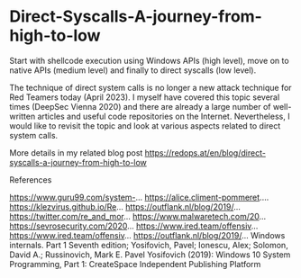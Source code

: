 # Direct-Syscalls-A-journey-from-high-to-low
Start with shellcode execution using Windows APIs (high level), move on to native APIs (medium level) and finally to direct syscalls (low level).

The technique of direct system calls is no longer a new attack technique for Red Teamers today (April 2023). I myself have covered this topic several times (DeepSec Vienna 2020) and there are already a large number of well-written articles and useful code repositories on the Internet. Nevertheless, I would like to revisit the topic and look at various aspects related to direct system calls.

More details in my related blog post https://redops.at/en/blog/direct-syscalls-a-journey-from-high-to-low

References 

https://www.guru99.com/system-...
https://alice.climent-pommeret....
https://klezvirus.github.io/Re...
https://outflank.nl/blog/2019/...
https://twitter.com/re_and_mor...
https://www.malwaretech.com/20...
https://sevrosecurity.com/2020...
https://www.ired.team/offensiv...
https://www.ired.team/offensiv...
https://outflank.nl/blog/2019/...
Windows internals. Part 1 Seventh edition; Yosifovich, Pavel; Ionescu, Alex; Solomon, David A.; Russinovich, Mark E.
Pavel Yosifovich (2019): Windows 10 System Programming, Part 1: CreateSpace Independent Publishing Platform
